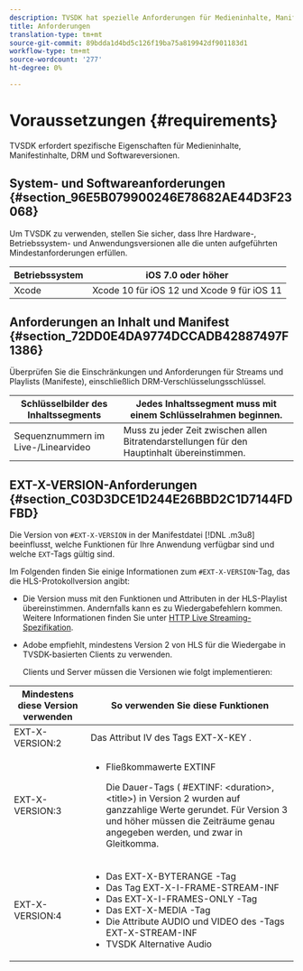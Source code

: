 ```yaml
---
description: TVSDK hat spezielle Anforderungen für Medieninhalte, Manifestinhalte, DRM und Softwareversionen.
title: Anforderungen
translation-type: tm+mt
source-git-commit: 89bdda1d4bd5c126f19ba75a819942df901183d1
workflow-type: tm+mt
source-wordcount: '277'
ht-degree: 0%

---
```



# Voraussetzungen {#requirements}

TVSDK erfordert spezifische Eigenschaften für Medieninhalte, Manifestinhalte, DRM und Softwareversionen.

## System- und Softwareanforderungen {#section_96E5B079900246E78682AE44D3F23068}

Um TVSDK zu verwenden, stellen Sie sicher, dass Ihre Hardware-, Betriebssystem- und Anwendungsversionen alle die unten aufgeführten Mindestanforderungen erfüllen.

| Betriebssystem | iOS 7.0 oder höher |
|---|---|
| Xcode | Xcode 10 für iOS 12 und Xcode 9 für iOS 11 |

## Anforderungen an Inhalt und Manifest {#section_72DD0E4DA9774DCCADB42887497F1386}

Überprüfen Sie die Einschränkungen und Anforderungen für Streams und Playlists (Manifeste), einschließlich DRM-Verschlüsselungsschlüssel.

| Schlüsselbilder des Inhaltssegments | Jedes Inhaltssegment muss mit einem Schlüsselrahmen beginnen. |
|---|---|
| Sequenznummern im Live-/Linearvideo | Muss zu jeder Zeit zwischen allen Bitratendarstellungen für den Hauptinhalt übereinstimmen. |

## EXT-X-VERSION-Anforderungen {#section_C03D3DCE1D244E26BBD2C1D7144FDFBD}

Die Version von `#EXT-X-VERSION` in der Manifestdatei [!DNL .m3u8] beeinflusst, welche Funktionen für Ihre Anwendung verfügbar sind und welche `EXT`-Tags gültig sind.

Im Folgenden finden Sie einige Informationen zum `#EXT-X-VERSION`-Tag, das die HLS-Protokollversion angibt:

* Die Version muss mit den Funktionen und Attributen in der HLS-Playlist übereinstimmen. Andernfalls kann es zu Wiedergabefehlern kommen. Weitere Informationen finden Sie unter [HTTP Live Streaming-Spezifikation](https://datatracker.ietf.org/doc/draft-pantos-http-live-streaming/?include_text=1).
* Adobe empfiehlt, mindestens Version 2 von HLS für die Wiedergabe in TVSDK-basierten Clients zu verwenden.

   Clients und Server müssen die Versionen wie folgt implementieren:

<table frame="all" colsep="1" rowsep="1" id="table_62EB98EDD9DE49EC84CB1C7D59BC40E6"> 
 <thead> 
  <tr rowsep="1"> 
   <th colname="1" class="entry"> Mindestens diese Version verwenden </th> 
   <th colname="2" class="entry"> So verwenden Sie diese Funktionen </th> 
  </tr> 
 </thead>
 <tbody> 
  <tr rowsep="1"> 
   <td colname="1"> <span class="codeph"> EXT-X-VERSION:2  </span> </td> 
   <td colname="2"> Das Attribut IV des Tags <span class="codeph"> EXT-X-KEY </span>. </td> 
  </tr> 
  <tr rowsep="1"> 
   <td colname="1"> <span class="codeph"> EXT-X-VERSION:3  </span> </td> 
   <td colname="2"> 
    <ul id="ul_C9500D3F934848639C204BF248F139FF"> 
     <li id="li_535A7E3FABCB46FE872A7EA5DE2A1784">Fließkommawerte <span class="codeph"> EXTINF </span> <p>Die Dauer-Tags ( <span class="codeph"> #EXTINF: </span>&lt;duration&gt;,&lt;title&gt;) in Version 2 wurden auf ganzzahlige Werte gerundet. Für Version 3 und höher müssen die Zeiträume genau angegeben werden, und zwar in Gleitkomma. </p> </li> 
    </ul> </td> 
  </tr> 
  <tr rowsep="0"> 
   <td colname="1"> <span class="codeph"> EXT-X-VERSION:4  </span> </td> 
   <td colname="2"> 
    <ul id="ul_3355A6CBBE2141DDB92660BB4B604D70"> 
     <li id="li_5E73D41AF6DC4CEE88D6C029FFCFC350">Das <span class="codeph"> EXT-X-BYTERANGE </span>-Tag </li> 
     <li id="li_BF5141F516F749E5890860D487EB5287">Das Tag <span class="codeph"> EXT-X-I-FRAME-STREAM-INF </span> </li> 
     <li id="li_E0D399A13812499B94107CDE62998EE9">Das <span class="codeph"> EXT-X-I-FRAMES-ONLY </span>-Tag </li> 
     <li id="li_A7783AFF99854EFBBAECD2967E4CBF2B">Das <span class="codeph"> EXT-X-MEDIA </span>-Tag </li> 
     <li id="li_15AE652F33C1454AA90DDC65E7D6C2FD">Die Attribute <span class="codeph"> AUDIO </span> und <span class="codeph"> VIDEO </span> des <span class="codeph">-Tags EXT-X-STREAM-INF </span> </li> 
     <li id="li_DB2A7847D5884F6E91FD9E78101FBCA5">TVSDK Alternative Audio </li> 
    </ul> </td> 
  </tr> 
 </tbody> 
</table>